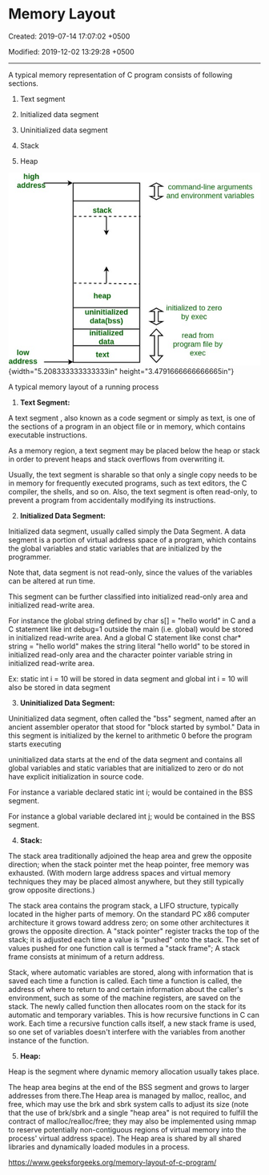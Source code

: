 # Memory Layout

Created: 2019-07-14 17:07:02 +0500

Modified: 2019-12-02 13:29:28 +0500

---

A typical memory representation of C program consists of following sections.

1.  Text segment

2.  Initialized data segment

3.  Uninitialized data segment

4.  Stack

5.  Heap



![high addres low address stack heap uninitialized data(bss) initialized data text command-line arguments and environment variables initialized to zero by exec read from program file by exec ](media/Memory-Layout-image1.jpg){width="5.208333333333333in" height="3.4791666666666665in"}



A typical memory layout of a running process

1.  **Text Segment:**

A text segment , also known as a code segment or simply as text, is one of the sections of a program in an object file or in memory, which contains executable instructions.



As a memory region, a text segment may be placed below the heap or stack in order to prevent heaps and stack overflows from overwriting it.



Usually, the text segment is sharable so that only a single copy needs to be in memory for frequently executed programs, such as text editors, the C compiler, the shells, and so on. Also, the text segment is often read-only, to prevent a program from accidentally modifying its instructions.



2.  **Initialized Data Segment:**

Initialized data segment, usually called simply the Data Segment. A data segment is a portion of virtual address space of a program, which contains the global variables and static variables that are initialized by the programmer.



Note that, data segment is not read-only, since the values of the variables can be altered at run time.



This segment can be further classified into initialized read-only area and initialized read-write area.



For instance the global string defined by char s[] = "hello world" in C and a C statement like int debug=1 outside the main (i.e. global) would be stored in initialized read-write area. And a global C statement like const char* string = "hello world" makes the string literal "hello world" to be stored in initialized read-only area and the character pointer variable string in initialized read-write area.



Ex: static int i = 10 will be stored in data segment and global int i = 10 will also be stored in data segment



3.  **Uninitialized Data Segment:**

Uninitialized data segment, often called the "bss" segment, named after an ancient assembler operator that stood for "block started by symbol." Data in this segment is initialized by the kernel to arithmetic 0 before the program starts executing



uninitialized data starts at the end of the data segment and contains all global variables and static variables that are initialized to zero or do not have explicit initialization in source code.



For instance a variable declared static int i; would be contained in the BSS segment.



For instance a global variable declared int j; would be contained in the BSS segment.



4.  **Stack:**

The stack area traditionally adjoined the heap area and grew the opposite direction; when the stack pointer met the heap pointer, free memory was exhausted. (With modern large address spaces and virtual memory techniques they may be placed almost anywhere, but they still typically grow opposite directions.)



The stack area contains the program stack, a LIFO structure, typically located in the higher parts of memory. On the standard PC x86 computer architecture it grows toward address zero; on some other architectures it grows the opposite direction. A "stack pointer" register tracks the top of the stack; it is adjusted each time a value is "pushed" onto the stack. The set of values pushed for one function call is termed a "stack frame"; A stack frame consists at minimum of a return address.



Stack, where automatic variables are stored, along with information that is saved each time a function is called. Each time a function is called, the address of where to return to and certain information about the caller's environment, such as some of the machine registers, are saved on the stack. The newly called function then allocates room on the stack for its automatic and temporary variables. This is how recursive functions in C can work. Each time a recursive function calls itself, a new stack frame is used, so one set of variables doesn't interfere with the variables from another instance of the function.



5.  **Heap:**

Heap is the segment where dynamic memory allocation usually takes place.



The heap area begins at the end of the BSS segment and grows to larger addresses from there.The Heap area is managed by malloc, realloc, and free, which may use the brk and sbrk system calls to adjust its size (note that the use of brk/sbrk and a single "heap area" is not required to fulfill the contract of malloc/realloc/free; they may also be implemented using mmap to reserve potentially non-contiguous regions of virtual memory into the process' virtual address space). The Heap area is shared by all shared libraries and dynamically loaded modules in a process.



<https://www.geeksforgeeks.org/memory-layout-of-c-program/>

